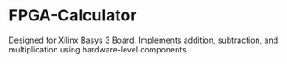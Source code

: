 # FPGA-Calculator
Designed for Xilinx Basys 3 Board. Implements addition, subtraction, and multiplication using hardware-level components. 
